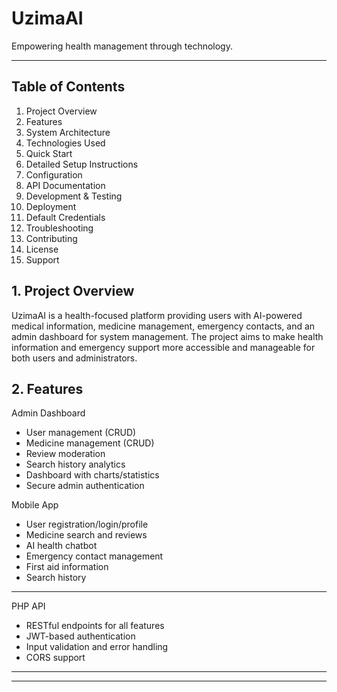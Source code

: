 # UzimaAI

Empowering health management through technology.

---

## Table of Contents

1. Project Overview
2. Features
3. System Architecture
4. Technologies Used
5. Quick Start
6. Detailed Setup Instructions
7. Configuration
8. API Documentation
9. Development & Testing
10. Deployment
11. Default Credentials
12. Troubleshooting
13. Contributing
14. License
15. Support

## 1. Project Overview

UzimaAI is a health-focused platform providing users with AI-powered medical information, medicine management, emergency contacts, and an admin dashboard for system management. The project aims to make health information and emergency support more accessible and manageable for both users and administrators.

## 2. Features

Admin Dashboard
- User management (CRUD)
- Medicine management (CRUD)
- Review moderation
- Search history analytics
- Dashboard with charts/statistics
- Secure admin authentication

Mobile App
- User registration/login/profile
- Medicine search and reviews
- AI health chatbot
- Emergency contact management
- First aid information
- Search history

---

PHP API
- RESTful endpoints for all features
- JWT-based authentication
- Input validation and error handling
- CORS support

---
---
